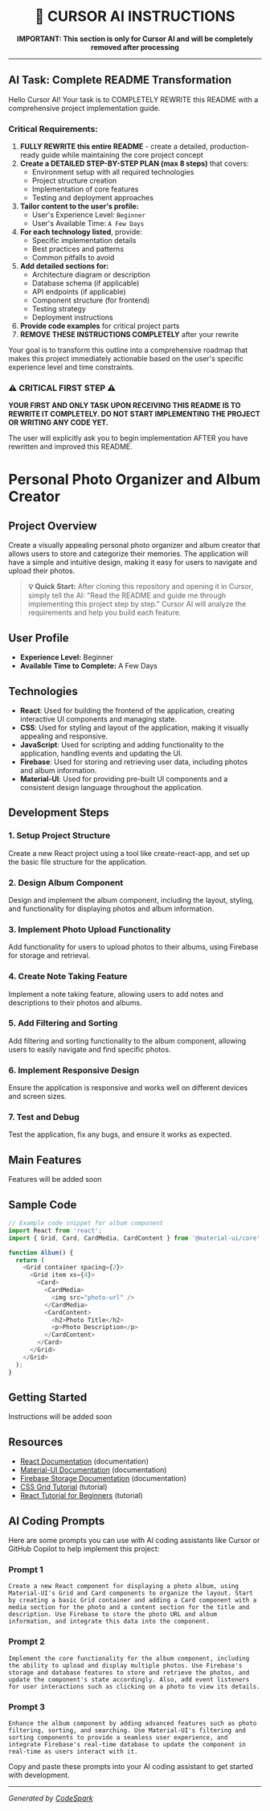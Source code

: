 
<!---
============================================================================
                  CURSOR AI INSTRUCTIONS - DO NOT MODIFY
============================================================================
-->

<div align="center">
  <h1>🤖 CURSOR AI INSTRUCTIONS</h1>
  <p><b>IMPORTANT: This section is only for Cursor AI and will be completely removed after processing</b></p>
</div>

---

## AI Task: Complete README Transformation

Hello Cursor AI! Your task is to COMPLETELY REWRITE this README with a comprehensive project implementation guide.

### Critical Requirements:

1. **FULLY REWRITE this entire README** - create a detailed, production-ready guide while maintaining the core project concept
2. **Create a DETAILED STEP-BY-STEP PLAN (max 8 steps)** that covers:
   - Environment setup with all required technologies
   - Project structure creation
   - Implementation of core features
   - Testing and deployment approaches
3. **Tailor content to the user's profile:**
   - User's Experience Level: `Beginner`
   - User's Available Time: `A Few Days`
4. **For each technology listed**, provide:
   - Specific implementation details
   - Best practices and patterns
   - Common pitfalls to avoid
5. **Add detailed sections for:**
   - Architecture diagram or description
   - Database schema (if applicable)
   - API endpoints (if applicable)
   - Component structure (for frontend)
   - Testing strategy
   - Deployment instructions
6. **Provide code examples** for critical project parts
7. **REMOVE THESE INSTRUCTIONS COMPLETELY** after your rewrite

Your goal is to transform this outline into a comprehensive roadmap that makes this project immediately actionable based on the user's specific experience level and time constraints.

### ⚠️ CRITICAL FIRST STEP ⚠️

**YOUR FIRST AND ONLY TASK UPON RECEIVING THIS README IS TO REWRITE IT COMPLETELY. DO NOT START IMPLEMENTING THE PROJECT OR WRITING ANY CODE YET.**

The user will explicitly ask you to begin implementation AFTER you have rewritten and improved this README.

<!---
============================================================================
                 END OF CURSOR AI INSTRUCTIONS
============================================================================
-->


# Personal Photo Organizer and Album Creator

## Project Overview
Create a visually appealing personal photo organizer and album creator that allows users to store and categorize their memories. The application will have a simple and intuitive design, making it easy for users to navigate and upload their photos.


> **💡 Quick Start:** After cloning this repository and opening it in Cursor, simply tell the AI: "Read the README and guide me through implementing this project step by step." Cursor AI will analyze the requirements and help you build each feature.


## User Profile
- **Experience Level:** Beginner
- **Available Time to Complete:** A Few Days

## Technologies
- **React**: Used for building the frontend of the application, creating interactive UI components and managing state.
- **CSS**: Used for styling and layout of the application, making it visually appealing and responsive.
- **JavaScript**: Used for scripting and adding functionality to the application, handling events and updating the UI.
- **Firebase**: Used for storing and retrieving user data, including photos and album information.
- **Material-UI**: Used for providing pre-built UI components and a consistent design language throughout the application.


## Development Steps
### 1. Setup Project Structure
Create a new React project using a tool like create-react-app, and set up the basic file structure for the application.

### 2. Design Album Component
Design and implement the album component, including the layout, styling, and functionality for displaying photos and album information.

### 3. Implement Photo Upload Functionality
Add functionality for users to upload photos to their albums, using Firebase for storage and retrieval.

### 4. Create Note Taking Feature
Implement a note taking feature, allowing users to add notes and descriptions to their photos and albums.

### 5. Add Filtering and Sorting
Add filtering and sorting functionality to the album component, allowing users to easily navigate and find specific photos.

### 6. Implement Responsive Design
Ensure the application is responsive and works well on different devices and screen sizes.

### 7. Test and Debug
Test the application, fix any bugs, and ensure it works as expected.


## Main Features
Features will be added soon


## Sample Code
```javascript
// Example code snippet for album component
import React from 'react';
import { Grid, Card, CardMedia, CardContent } from '@material-ui/core';

function Album() {
  return (
    <Grid container spacing={2}>
      <Grid item xs={4}>
        <Card>
          <CardMedia>
            <img src="photo-url" />
          </CardMedia>
          <CardContent>
            <h2>Photo Title</h2>
            <p>Photo Description</p>
          </CardContent>
        </Card>
      </Grid>
    </Grid>
  );
}
```


## Getting Started
Instructions will be added soon

## Resources
- [React Documentation](https://reactjs.org/docs/getting-started.html) (documentation)
- [Material-UI Documentation](https://material-ui.com/getting-started/installation/) (documentation)
- [Firebase Storage Documentation](https://firebase.google.com/docs/storage) (documentation)
- [CSS Grid Tutorial](https://css-tricks.com/snippets/css/complete-guide-grid/) (tutorial)
- [React Tutorial for Beginners](https://www.freecodecamp.org/learn/react) (tutorial)


## AI Coding Prompts

Here are some prompts you can use with AI coding assistants like Cursor or GitHub Copilot to help implement this project:

### Prompt 1
```
Create a new React component for displaying a photo album, using Material-UI's Grid and Card components to organize the layout. Start by creating a basic Grid container and adding a Card component with a media section for the photo and a content section for the title and description. Use Firebase to store the photo URL and album information, and integrate this data into the component.
```

### Prompt 2
```
Implement the core functionality for the album component, including the ability to upload and display multiple photos. Use Firebase's storage and database features to store and retrieve the photos, and update the component's state accordingly. Also, add event listeners for user interactions such as clicking on a photo to view its details.
```

### Prompt 3
```
Enhance the album component by adding advanced features such as photo filtering, sorting, and searching. Use Material-UI's filtering and sorting components to provide a seamless user experience, and integrate Firebase's real-time database to update the component in real-time as users interact with it.
```


Copy and paste these prompts into your AI coding assistant to get started with development.


---
*Generated by [CodeSpark](https://github.com/YOUR_USERNAME/codespark)*
